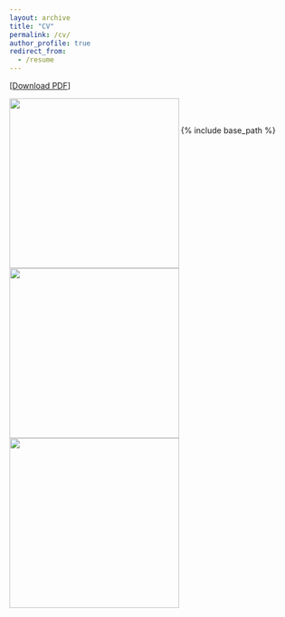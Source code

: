 ```yaml
---
layout: archive
title: "CV"
permalink: /cv/
author_profile: true
redirect_from:
  - /resume
---
```

[[Download PDF](https://yaojieliu.github.io/files/YaojieCV.pdf)]

<p>
<img align="left" src="https://yaojieliu.github.io/files/YaojieCV-1.jpg?raw=true" style="width: 300px;"> 

<br>
<img align="left" src="https://yaojieliu.github.io/files/YaojieCV-2.jpg?raw=true" style="width: 300px;"> 

<br>
<img align="left" src="https://yaojieliu.github.io/files/YaojieCV-3.jpg?raw=true" style="width: 300px;"> 
</p>
{% include base_path %}
